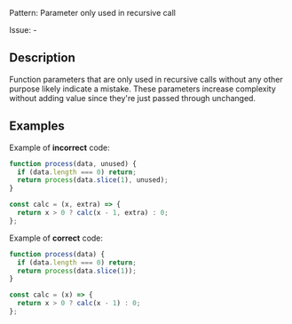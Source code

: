 Pattern: Parameter only used in recursive call

Issue: -

## Description

Function parameters that are only used in recursive calls without any other purpose likely indicate a mistake. These parameters increase complexity without adding value since they're just passed through unchanged.

## Examples

Example of **incorrect** code:
```javascript
function process(data, unused) {
  if (data.length === 0) return;
  return process(data.slice(1), unused);
}

const calc = (x, extra) => {
  return x > 0 ? calc(x - 1, extra) : 0;
};
```

Example of **correct** code:
```javascript
function process(data) {
  if (data.length === 0) return;
  return process(data.slice(1));
}

const calc = (x) => {
  return x > 0 ? calc(x - 1) : 0;
};
```